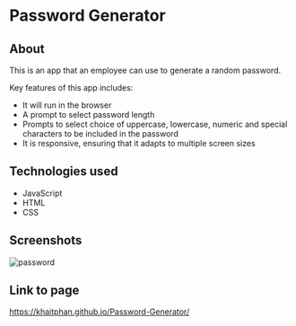 # Password Generator

## About

This is an app that an employee can use to generate a random password.

Key features of this app includes:
- It will run in the browser
- A prompt to select password length
- Prompts to select choice of uppercase, lowercase, numeric and special characters to be included in the password
- It is responsive, ensuring that it adapts to multiple screen sizes

## Technologies used
- JavaScript
- HTML
- CSS

## Screenshots
![password](https://user-images.githubusercontent.com/74043730/107030706-203e2180-6805-11eb-99cc-25d7f767bc3e.PNG)
## Link to page

https://khaitphan.github.io/Password-Generator/
